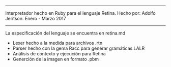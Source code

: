 ***********************************************************
Interpretador hecho en Ruby para el lenguaje Retina.
Hecho por: Adolfo Jeritson. Enero - Marzo 2017
***********************************************************
La especificación del lenguaje se encuentra en retina.md

+ Lexer hecho a la medida para archivos .rtn
+ Parser hecho con la gema Racc para generar gramáticas LALR
+ Análisis de contexto y ejecución para Retina
+ Generción de la imagen en formato .pbm

